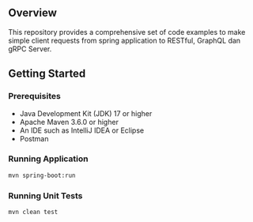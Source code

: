 ## Overview

This repository provides a comprehensive set of code examples to make simple client requests from spring application to RESTful, GraphQL dan gRPC Server.

## Getting Started

### Prerequisites

- Java Development Kit (JDK) 17 or higher
- Apache Maven 3.6.0 or higher
- An IDE such as IntelliJ IDEA or Eclipse
- Postman

### Running Application
```sh
mvn spring-boot:run
```
   
### Running Unit Tests
```sh
mvn clean test
```